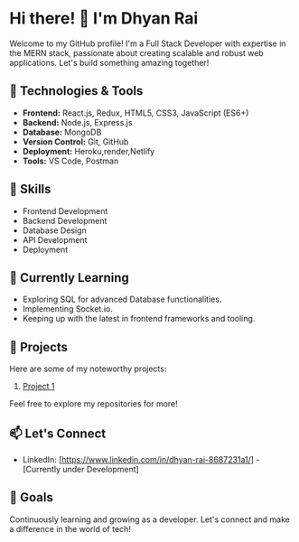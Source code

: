 # Hi there! 👋 I'm Dhyan Rai

Welcome to my GitHub profile! I'm a Full Stack Developer with expertise in the MERN stack, passionate about creating scalable and robust web applications. Let's build something amazing together!

## 🔧 Technologies & Tools

- **Frontend:** React.js, Redux, HTML5, CSS3, JavaScript (ES6+)
- **Backend:** Node.js, Express.js
- **Database:** MongoDB
- **Version Control:** Git, GitHub
- **Deployment:** Heroku,render,Netlify
- **Tools:** VS Code, Postman

## 💼 Skills

- Frontend Development
- Backend Development
- Database Design
- API Development
- Deployment

## 🌱 Currently Learning

- Exploring SQL for advanced Database functionalities.
- Implementing Socket.io.
- Keeping up with the latest in frontend frameworks and tooling.

## 🚀 Projects

Here are some of my noteworthy projects:

1. [Project 1](https://upquarium-social.netlify.app/)

Feel free to explore my repositories for more!

## 📫 Let's Connect

- LinkedIn: [https://www.linkedin.com/in/dhyan-rai-8687231a1/] -[Currently under Development]

## 🎯 Goals

Continuously learning and growing as a developer. Let's connect and make a difference in the world of tech!

